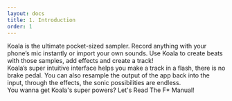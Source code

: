 ```yaml
---
layout: docs
title: 1. Introduction
order: 1
---
```


<div class="row" markdown="1">

<div class="col-md-3" markdown="1">
Koala is the ultimate pocket-sized sampler. Record anything with your phone’s mic instantly or import your own sounds. Use Koala to create beats with those samples, add effects and create a track!
</div>

<div class="col-md-3" markdown="1">
Koala’s super intuitive interface helps you make a track in a flash, there is no brake pedal. You can also resample the output of the app back into the input, through the effects, the sonic possibilities are endless. 
</div>

<div class="col-md-3" markdown="1">
You wanna get Koala's super powers? Let's Read The F* Manual!
</div>
</div>

